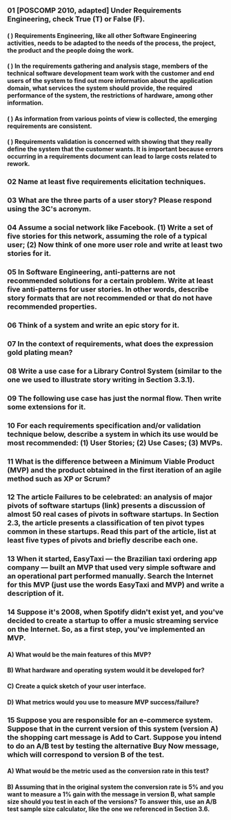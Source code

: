 ### 01 [POSCOMP 2010, adapted] Under Requirements Engineering, check True (T) or False (F).
#### ( ) Requirements Engineering, like all other Software Engineering activities, needs to be adapted to the needs of the process, the project, the product and the people doing the work.
#### ( ) In the requirements gathering and analysis stage, members of the technical software development team work with the customer and end users of the system to find out more information about the application domain, what services the system should provide, the required performance of the system, the restrictions of hardware, among other information.
#### ( ) As information from various points of view is collected, the emerging requirements are consistent.
#### ( ) Requirements validation is concerned with showing that they really define the system that the customer wants. It is important because errors occurring in a requirements document can lead to large costs related to rework.

### 02 Name at least five requirements elicitation techniques.

### 03 What are the three parts of a user story? Please respond using the 3C's acronym.

### 04 Assume a social network like Facebook. (1) Write a set of five stories for this network, assuming the role of a typical user; (2) Now think of one more user role and write at least two stories for it.

### 05 In Software Engineering, anti-patterns are not recommended solutions for a certain problem. Write at least five anti-patterns for user stories. In other words, describe story formats that are not recommended or that do not have recommended properties.

### 06 Think of a system and write an epic story for it.

### 07 In the context of requirements, what does the expression gold plating mean?

### 08 Write a use case for a Library Control System (similar to the one we used to illustrate story writing in Section 3.3.1).

### 09 The following use case has just the normal flow. Then write some extensions for it.

### 10 For each requirements specification and/or validation technique below, describe a system in which its use would be most recommended: (1) User Stories; (2) Use Cases; (3) MVPs.

### 11 What is the difference between a Minimum Viable Product (MVP) and the product obtained in the first iteration of an agile method such as XP or Scrum?

### 12 The article Failures to be celebrated: an analysis of major pivots of software startups (link) presents a discussion of almost 50 real cases of pivots in software startups. In Section 2.3, the article presents a classification of ten pivot types common in these startups. Read this part of the article, list at least five types of pivots and briefly describe each one.

### 13 When it started, EasyTaxi — the Brazilian taxi ordering app company — built an MVP that used very simple software and an operational part performed manually. Search the Internet for this MVP (just use the words EasyTaxi and MVP) and write a description of it.

### 14 Suppose it's 2008, when Spotify didn't exist yet, and you've decided to create a startup to offer a music streaming service on the Internet. So, as a first step, you've implemented an MVP.
#### A) What would be the main features of this MVP?
#### B) What hardware and operating system would it be developed for?
#### C) Create a quick sketch of your user interface.
#### D) What metrics would you use to measure MVP success/failure?

### 15 Suppose you are responsible for an e-commerce system. Suppose that in the current version of this system (version A) the shopping cart message is Add to Cart. Suppose you intend to do an A/B test by testing the alternative Buy Now message, which will correspond to version B of the test.
#### A) What would be the metric used as the conversion rate in this test?
#### B) Assuming that in the original system the conversion rate is 5% and you want to measure a 1% gain with the message in version B, what sample size should you test in each of the versions? To answer this, use an A/B test sample size calculator, like the one we referenced in Section 3.6.
